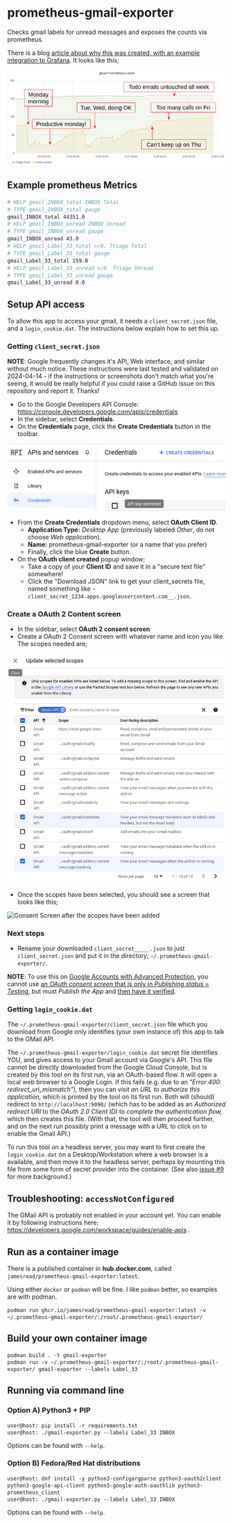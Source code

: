 # prometheus-gmail-exporter

Checks gmail labels for unread messages and exposes the counts via prometheus.

There is a blog [article about why this was created, with an example integration to Grafana](https://medium.com/james-reads-public-cloud-technology-blog/watching-gmail-labels-with-prometheus-grafana-87b6745acd48). It looks like this;

![Grafana screenshot](doc/grafanaScreenshot.png)

## Example prometheus Metrics

```sh
# HELP gmail_INBOX_total INBOX Total
# TYPE gmail_INBOX_total gauge
gmail_INBOX_total 44351.0
# HELP gmail_INBOX_unread INBOX Unread
# TYPE gmail_INBOX_unread gauge
gmail_INBOX_unread 43.0
# HELP gmail_Label_33_total >/0. Triage Total
# TYPE gmail_Label_33_total gauge
gmail_Label_33_total 159.0
# HELP gmail_Label_33_unread >/0. Triage Unread
# TYPE gmail_Label_33_unread gauge
gmail_Label_33_unread 0.0
```

## Setup API access

To allow this app to access your gmail, it needs a `client_secret.json` file, and a `login_cookie.dat`. The instructions below explain how to set this up.

### Getting `client_secret.json`

**NOTE**: Google frequently changes it's API, Web interface, and similar without much notice. These instructions were last tested and validated on 2024-04-14 - if the instructions or screenshots don't match what you're seeing, it would be really helpful if you could raise a GitHub issue on this repository and report it. Thanks!

* Go to the Google Developers API Console: https://console.developers.google.com/apis/credentials
* In the sidebar, select **Credentials**. 
* On the **Credentials** page, click the **Create Credentials** button in the toolbar.

![Create credentials](doc/createCredentials.png)
 
* From the **Create Credentials** dropdown menu, select **OAuth Client ID**.
  * **Application Type:** _Desktop App_ (previously labeled _Other_, do not choose _Web application_).
  * **Name:** prometheus-gmail-exporter (or a name that you prefer)
  * Finally, click the blue **Create** button.
* On the **OAuth client created** popup window;
  * Take a copy of your **Client ID** and save it in a "secure text file" somewhere!
  * Click the "Download JSON" link to get your client_secrets file, named something like - `client_secret_1234.apps.googleusercontent.com__.json`.

### Create a OAuth 2 Content screen

* In the sidebar, select **OAuth 2 consent screen**
* Create a OAuth 2 Consent screen with whatever name and icon you like. The scopes needed are;

![Consent Screen](doc/consentScreenScopes.png)

* Once the scopes have been selected, you should see a screen that looks like this;

![Consent Screen after the scopes have been added](doc/consentScreenScopesAdded.png)

### Next steps

* Rename your downloaded `client_secret_____.json` to just `client_secret.json`
  and put it in the directory; `~/.prometheus-gmail-exporter/`.

**NOTE**: To use this on [Google Accounts with Advanced Protection](https://landing.google.com/advancedprotection/), you cannot use [an _OAuth consent screen_ that is only in _Publishing status = Testing_,](https://support.google.com/cloud/answer/10311615) but must _Publish the App_ and [then have it verified](https://support.google.com/cloud/answer/9110914).

### Getting `login_cookie.dat`

The `~/.prometheus-gmail-exporter/client_secret.json` file which you download from Google only identifies (your own instance of) this app to talk to the GMail API.

The `~/.prometheus-gmail-exporter/login_cookie.dat` secret file identifies YOU, and gives access to your Gmail account via Google's API. This file cannot be directly downloaded from the Google Cloud Console, but is created by this tool on its first run, via an OAuth-based flow. It will open a local web browser to a Google Login. If this fails (e.g. due to an _"Error 400: redirect_uri_mismatch"),_ then you can _visit an URL to authorize this application,_ which is printed by the tool on its first run. Both will (should) redirect to `http://localhost:9090/` (which has to be added as an _Authorized redirect URI_ to the _OAuth 2.0 Client ID)_ to _complete the authentication flow,_ which then creates this file. (With that, the tool will then proceed further, and on the next run possibly print a message with a URL to click on to enable the Gmail API.)

To run this tool on a headless server, you may want to first create the `login_cookie.dat` on a Desktop/Workstation where a web browser is a available, and then move it to the headless server, perhaps by mounting this file from some form of secret provider into the container. (See also [issue #9](https://github.com/jamesread/prometheus-gmail-exporter/issues/9) for more background.)

## Troubleshooting: `accessNotConfigured`

The GMail API is probably not enabled in your account yet. You can enable it by following instructions here; https://developers.google.com/workspace/guides/enable-apis . 

## Run as a container image

There is a published container in **hub.docker.com**, called `jamesread/prometheus-gmail-exporter:latest`.

Using either `docker` or `podman` will be fine. I like `podman` better, so
examples are with podman.

```
podman run ghcr.io/jamesread/prometheus-gmail-exporter:latest -v ~/.prometheus-gmail-exporter/:/root/.prometheus-gmail-exporter/
```

## Build your own container image

```
podman build . -t gmail-exporter
podman run -v ~/.prometheus-gmail-exporter/:/root/.prometheus-gmail-exporter/ gmail-exporter --labels Label_33
```

## Running via command line

### Option A) Python3 + PIP

```
user@host: pip install -r requirements.txt
user@host: ./gmail-exporter.py --labels Label_33 INBOX
```

Options can be found with `--help`.

### Option B) Fedora/Red Hat distributions

```
user@host: dnf install -y python3-configargparse python3-oauth2client python3-google-api-client python3-google-auth-oauthlib python3-prometheus_client
user@host: ./gmail-exporter.py --labels Label_33 INBOX
```

Options can be found with `--help`.
